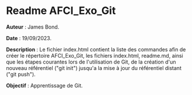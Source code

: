 # Readme AFCI_Exo_Git

**Auteur** : James Bond.

**Date** : 19/09/2023.

**Description** : Le fichier index.html contient la liste des commandes afin de créer le répertoire AFCI_Exo_Git, les fichiers index.html, readme.md, ainsi que les étapes courantes lors de l'utilisation de Git, de la création d'un nouveau référentiel ("git init") jusqu'a la mise à jour du référentiel distant ("git push").

**Objectif** : Apprentissage de Git.

